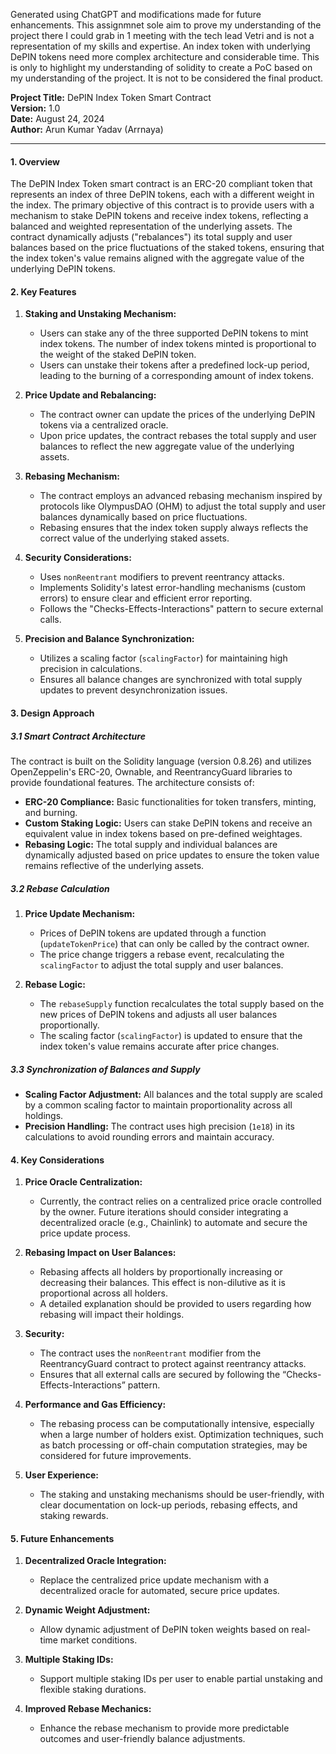 Generated using ChatGPT and modifications made for future enhancements. This assignmnet sole aim to prove my understanding of the project there I could grab in 1 meeting with the
tech lead Vetri and is not a representation of my skills and expertise. An index token with underlying DePIN tokens need more complex architecture and considerable time. This 
is only to highlight my understanding of solidity to create a PoC based on my understanding of the project. It is not to be considered the final product.

**Project Title:** DePIN Index Token Smart Contract  
**Version:** 1.0  
**Date:** August 24, 2024  
**Author:** Arun Kumar Yadav (Arrnaya)

---

#### **1. Overview**

The DePIN Index Token smart contract is an ERC-20 compliant token that represents an index of three DePIN tokens, each with a different weight in the index. The primary objective of this contract is to provide users with a mechanism to stake DePIN tokens and receive index tokens, reflecting a balanced and weighted representation of the underlying assets. The contract dynamically adjusts ("rebalances") its total supply and user balances based on the price fluctuations of the staked tokens, ensuring that the index token's value remains aligned with the aggregate value of the underlying DePIN tokens.

#### **2. Key Features**

1. **Staking and Unstaking Mechanism:**
   - Users can stake any of the three supported DePIN tokens to mint index tokens. The number of index tokens minted is proportional to the weight of the staked DePIN token.
   - Users can unstake their tokens after a predefined lock-up period, leading to the burning of a corresponding amount of index tokens.

2. **Price Update and Rebalancing:**
   - The contract owner can update the prices of the underlying DePIN tokens via a centralized oracle.
   - Upon price updates, the contract rebases the total supply and user balances to reflect the new aggregate value of the underlying assets.

3. **Rebasing Mechanism:**
   - The contract employs an advanced rebasing mechanism inspired by protocols like OlympusDAO (OHM) to adjust the total supply and user balances dynamically based on price fluctuations.
   - Rebasing ensures that the index token supply always reflects the correct value of the underlying staked assets.

4. **Security Considerations:**
   - Uses `nonReentrant` modifiers to prevent reentrancy attacks.
   - Implements Solidity's latest error-handling mechanisms (custom errors) to ensure clear and efficient error reporting.
   - Follows the "Checks-Effects-Interactions" pattern to secure external calls.

5. **Precision and Balance Synchronization:**
   - Utilizes a scaling factor (`scalingFactor`) for maintaining high precision in calculations.
   - Ensures all balance changes are synchronized with total supply updates to prevent desynchronization issues.

#### **3. Design Approach**

##### **3.1 Smart Contract Architecture**

The contract is built on the Solidity language (version 0.8.26) and utilizes OpenZeppelin's ERC-20, Ownable, and ReentrancyGuard libraries to provide foundational features. The architecture consists of:

- **ERC-20 Compliance:** Basic functionalities for token transfers, minting, and burning.
- **Custom Staking Logic:** Users can stake DePIN tokens and receive an equivalent value in index tokens based on pre-defined weightages.
- **Rebasing Logic:** The total supply and individual balances are dynamically adjusted based on price updates to ensure the token value remains reflective of the underlying assets.
  
##### **3.2 Rebase Calculation**

1. **Price Update Mechanism:**
   - Prices of DePIN tokens are updated through a function (`updateTokenPrice`) that can only be called by the contract owner.
   - The price change triggers a rebase event, recalculating the `scalingFactor` to adjust the total supply and user balances.

2. **Rebase Logic:**
   - The `rebaseSupply` function recalculates the total supply based on the new prices of DePIN tokens and adjusts all user balances proportionally.
   - The scaling factor (`scalingFactor`) is updated to ensure that the index token's value remains accurate after price changes.

##### **3.3 Synchronization of Balances and Supply**

- **Scaling Factor Adjustment:** All balances and the total supply are scaled by a common scaling factor to maintain proportionality across all holdings.
- **Precision Handling:** The contract uses high precision (`1e18`) in its calculations to avoid rounding errors and maintain accuracy.

#### **4. Key Considerations**

1. **Price Oracle Centralization:**
   - Currently, the contract relies on a centralized price oracle controlled by the owner. Future iterations should consider integrating a decentralized oracle (e.g., Chainlink) to automate and secure the price update process.

2. **Rebasing Impact on User Balances:**
   - Rebasing affects all holders by proportionally increasing or decreasing their balances. This effect is non-dilutive as it is proportional across all holders.
   - A detailed explanation should be provided to users regarding how rebasing will impact their holdings.

3. **Security:**
   - The contract uses the `nonReentrant` modifier from the ReentrancyGuard contract to protect against reentrancy attacks.
   - Ensures that all external calls are secured by following the “Checks-Effects-Interactions” pattern.

4. **Performance and Gas Efficiency:**
   - The rebasing process can be computationally intensive, especially when a large number of holders exist. Optimization techniques, such as batch processing or off-chain computation strategies, may be considered for future improvements.

5. **User Experience:**
   - The staking and unstaking mechanisms should be user-friendly, with clear documentation on lock-up periods, rebasing effects, and staking rewards.

#### **5. Future Enhancements**

1. **Decentralized Oracle Integration:**
   - Replace the centralized price update mechanism with a decentralized oracle for automated, secure price updates.

2. **Dynamic Weight Adjustment:**
   - Allow dynamic adjustment of DePIN token weights based on real-time market conditions.

3. **Multiple Staking IDs:**
   - Support multiple staking IDs per user to enable partial unstaking and flexible staking durations.

4. **Improved Rebase Mechanics:**
   - Enhance the rebase mechanism to provide more predictable outcomes and user-friendly balance adjustments.
